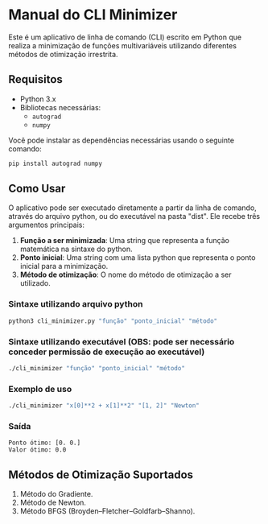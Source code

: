 # Manual do CLI Minimizer

Este é um aplicativo de linha de comando (CLI) escrito em Python que realiza a minimização de funções multivariáveis 
utilizando diferentes métodos de otimização irrestrita.

## Requisitos

- Python 3.x
- Bibliotecas necessárias:
  - `autograd`
  - `numpy`

Você pode instalar as dependências necessárias usando o seguinte comando:

```bash
pip install autograd numpy
```

## Como Usar

O aplicativo pode ser executado diretamente a partir da linha de comando, através do arquivo python, ou do executável na pasta "dist". Ele recebe três argumentos principais:

1. **Função a ser minimizada**: Uma string que representa a função matemática na sintaxe do python.
2. **Ponto inicial**: Uma string com uma lista python que representa o ponto inicial para a minimização.
3. **Método de otimização**: O nome do método de otimização a ser utilizado.

### Sintaxe utilizando arquivo python

```bash
python3 cli_minimizer.py "função" "ponto_inicial" "método"
```

### Sintaxe utilizando executável (OBS: pode ser necessário conceder permissão de execução ao executável)

```bash
./cli_minimizer "função" "ponto_inicial" "método"
```

### Exemplo de uso

```bash
./cli_minimizer "x[0]**2 + x[1]**2" "[1, 2]" "Newton"
```

### Saída
```plaintext
Ponto ótimo: [0. 0.]
Valor ótimo: 0.0
```

## Métodos de Otimização Suportados
1. Método do Gradiente.
2. Método de Newton.
3. Método BFGS (Broyden–Fletcher–Goldfarb–Shanno).